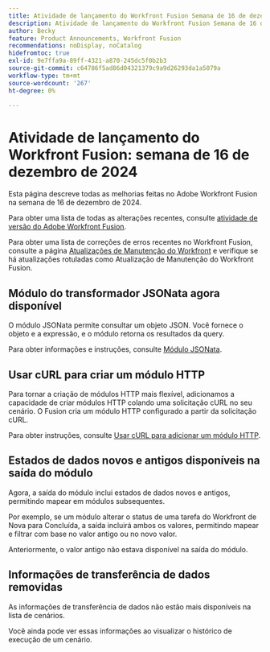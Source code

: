 ```yaml
---
title: Atividade de lançamento do Workfront Fusion Semana de 16 de dezembro de 2024
description: Atividade de lançamento do Workfront Fusion Semana de 16 de dezembro de 2024
author: Becky
feature: Product Announcements, Workfront Fusion
recommendations: noDisplay, noCatalog
hidefromtoc: true
exl-id: 9e7ffa9a-89ff-4321-a870-245dc5f0b2b3
source-git-commit: c64786f5ad86d04321379c9a9d26293da1a5079a
workflow-type: tm+mt
source-wordcount: '267'
ht-degree: 0%

---
```


# Atividade de lançamento do Workfront Fusion: semana de 16 de dezembro de 2024

Esta página descreve todas as melhorias feitas no Adobe Workfront Fusion na semana de 16 de dezembro de 2024.

Para obter uma lista de todas as alterações recentes, consulte [atividade de versão do Adobe Workfront Fusion](/help/workfront-fusion/fusion-product-releases/fusion-release-activity.md).

Para obter uma lista de correções de erros recentes no Workfront Fusion, consulte a página [Atualizações de Manutenção do Workfront](https://experienceleague.adobe.com/docs/workfront-known-issues/releases/current-updates.html) e verifique se há atualizações rotuladas como Atualização de Manutenção do Workfront Fusion.

## Módulo do transformador JSONata agora disponível

O módulo JSONata permite consultar um objeto JSON. Você fornece o objeto e a expressão, e o módulo retorna os resultados da query.

Para obter informações e instruções, consulte [Módulo JSONata](/help/workfront-fusion/references/apps-and-modules/tools-and-transformers/jsonata-module.md).

## Usar cURL para criar um módulo HTTP

Para tornar a criação de módulos HTTP mais flexível, adicionamos a capacidade de criar módulos HTTP colando uma solicitação cURL no seu cenário. O Fusion cria um módulo HTTP configurado a partir da solicitação cURL.

Para obter instruções, consulte [Usar cURL para adicionar um módulo HTTP](/help/workfront-fusion/create-scenarios/add-modules/use-curl-create-http.md).

## Estados de dados novos e antigos disponíveis na saída do módulo

Agora, a saída do módulo inclui estados de dados novos e antigos, permitindo mapear em módulos subsequentes.

Por exemplo, se um módulo alterar o status de uma tarefa do Workfront de Nova para Concluída, a saída incluirá ambos os valores, permitindo mapear e filtrar com base no valor antigo ou no novo valor.

Anteriormente, o valor antigo não estava disponível na saída do módulo.

## Informações de transferência de dados removidas

As informações de transferência de dados não estão mais disponíveis na lista de cenários.

Você ainda pode ver essas informações ao visualizar o histórico de execução de um cenário.
